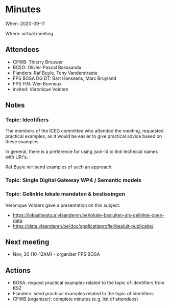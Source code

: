 # Minutes
When: 2020-09-11

Where: virtual meeting

## Attendees

- CFWB: Thierry Brouwer
- BCED: Olivier-Pascal Bakasanda
- Flanders: Raf Buyle, Tony Vanderstraete 
- FPS BOSA DG DT: Bart Hanssens, Marc Bruyland
- FPS FIN: Wim Bonneux
- invited: Véronique Volders

## Notes

### Topic: Identifiers
The members of the ICEG committee who attended the meeting, requested practical examples, as it would be easier to give practical advice based on these examples.

In general, there is a preference for using json-ld to link technical names with URI's.

Raf Buyle will send examples of such an approach.

### Topic: Single Digital Gateway WP4 / Semantic models

### Topic: Gelinkte lokale mandaten & beslissingen
Véronique Volders gave a presentation on this subject.
- https://lokaalbestuur.vlaanderen.be/lokale-besluiten-als-gelinkte-open-data
- https://data.vlaanderen.be/doc/applicatieprofiel/besluit-publicatie/

## Next meeting
- Nov, 20 (10-12AM) - organizer FPS BOSA

## Actions
- BOSA: request practical examples related to the topic of identifiers from KSZ 
- Flanders: send practical examples related to the topic of identifiers
- CFWB (organizer): complete minutes (e.g. list of attendees)
